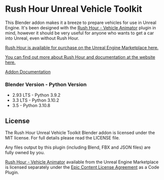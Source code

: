 # Rush Hour Unreal Vehicle Toolkit

This Blender addon makes it a breeze to prepare vehicles for use in Unreal Engine. It's been designed with the [Rush Hour - Vehicle Animator](https://www.gdcorner.com/products/RushHour.html) plugin in mind, however it should be very useful for anyone who wants to get a car into Unreal, even without Rush Hour.

[Rush Hour is available for purchase on the Unreal Engine Marketplace here.](https://www.unrealengine.com/marketplace/en-US/product/rush-hour-vehicle-animator)

[You can find out more about Rush Hour and documentation at the website here.](https://www.gdcorner.com/products/RushHour.html) 

[Addon Documentation](https://www.gdcorner.com/documentation/rushhour/10-preparingavehicle.html)

### Blender Version - Python Version

- 2.93 LTS - Python 3.9.2
- 3.3 LTS - Python 3.10.2
- 3.5 - Python 3.10.8

## License

The Rush Hour Unreal Vehicle Toolkit Blender addon is licensed under the MIT license. For full details please read the LICENSE file.

Any files output by this plugin (including Blend, FBX and JSON files) are fully owned by you.

[Rush Hour - Vehicle Animator](https://www.unrealengine.com/marketplace/en-US/product/rush-hour-vehicle-animator) available from the Unreal Engine Marketplace is licensed separately under the [Epic Content License Agreement](https://www.unrealengine.com/en-US/eula/content) as a Code Plugin.
